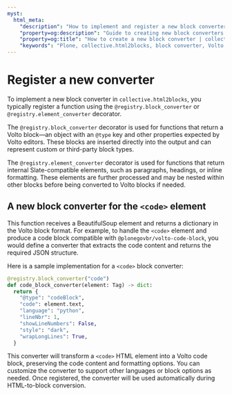 ```yaml
---
myst:
  html_meta:
    "description": "How to implement and register a new block converter in collective.html2blocks."
    "property=og:description": "Guide to creating new block converters for collective.html2blocks."
    "property=og:title": "How to create a new block converter | collective.html2blocks"
    "keywords": "Plone, collective.html2blocks, block converter, Volto, migration, guide"
---
```


# Register a new converter

To implement a new block converter in `collective.html2blocks`, you typically register a function using the `@registry.block_converter` or `@registry.element_converter` decorator.

The `@registry.block_converter` decorator is used for functions that return a Volto block—an object with an `@type` key and other properties expected by Volto editors. These blocks are inserted directly into the output and can represent custom or third-party block types.

The `@registry.element_converter` decorator is used for functions that return internal Slate-compatible elements, such as paragraphs, headings, or inline formatting. These elements are further processed and may be nested within other blocks before being converted to Volto blocks if needed.

## A new block converter for the `<code>` element

This function receives a BeautifulSoup element and returns a dictionary in the Volto block format. For example, to handle the `<code>` element and produce a code block compatible with `@plonegovbr/volto-code-block`, you would define a converter that extracts the code content and returns the required JSON structure.

Here is a sample implementation for a `<code>` block converter:

```python
@registry.block_converter("code")
def code_block_converter(element: Tag) -> dict:
  return {
    "@type": "codeBlock",
    "code": element.text,
    "language": "python",
    "lineNbr": 1,
    "showLineNumbers": False,
    "style": "dark",
    "wrapLongLines": True,
  }
```

This converter will transform a `<code>` HTML element into a Volto code block, preserving the code content and formatting options. You can customize the converter to support other languages or block options as needed. Once registered, the converter will be used automatically during HTML-to-block conversion.
